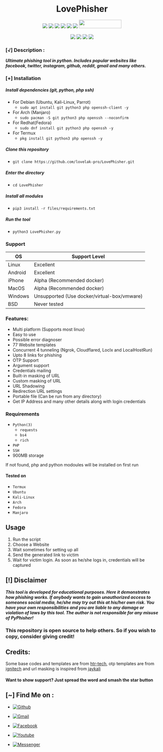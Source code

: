 <h1 align="center">LovePhisher</h1>

<p align="center">
  <img src="https://img.shields.io/badge/Version-2.1-green?style=for-the-badge">
  <img src="https://img.shields.io/github/stars/KasRoudra/pyphisher?style=for-the-badge&color=orange">
  <img src="https://img.shields.io/github/forks/KasRoudra/pyphisher?color=cyan&style=for-the-badge&color=purple">
  <img src="https://img.shields.io/github/watchers/KasRoudra/pyphisher?color=cyan&style=for-the-badge&color=purple">
  <img src="https://img.shields.io/github/issues/KasRoudra/pyphisher?color=red&style=for-the-badge">
  <img src="https://img.shields.io/github/license/KasRoudra/pyphisher?style=for-the-badge&color=blue">
  <img src="https://hits.dwyl.com/KasRoudra/PyPhisher.svg" width="140" height="28">
<br>
<br>
  <img src="https://img.shields.io/badge/Author-KasRoudra-purple?style=flat-square">
  <img src="https://img.shields.io/badge/Open%20Source-Yes-cyan?style=flat-square">
  <img src="https://img.shields.io/badge/Made%20in-Bangladesh-green?colorA=%23ff0000&colorB=%23017e40&style=flat-square">
  <img src="https://img.shields.io/badge/Written%20In-Python-blue?style=flat-square">
</p>

### [√] Description :

**_Ultimate phishing tool in python. Includes popular websites like facebook, twitter, instagram, github, reddit, gmail and many others._**

### [+] Installation

##### Install dependencies (git, python, php ssh)

- For Debian (Ubuntu, Kali-Linux, Parrot)
  - `sudo apt install git python3 php openssh-client -y`
- For Arch (Manjaro)
  - `sudo pacman -S git python3 php openssh --noconfirm`
- For Redhat(Fedora)
  - `sudo dnf install git python3 php openssh -y`
- For Termux
  - `pkg install git python3 php openssh -y`

##### Clone this repository

- `git clone https://github.com/lovelak-pro/LovePhisher.git`

##### Enter the directory

- `cd LovePhisher`

##### Install all modules

- `pip3 install -r files/requirements.txt`

##### Run the tool

- `python3 LovePhisher.py`

### Support

| OS      | Support Level                               |
| ------- | ------------------------------------------- |
| Linux   | Excellent                                   |
| Android | Excellent                                   |
| iPhone  | Alpha (Recommended docker)                  |
| MacOS   | Alpha (Recommended docker)                  |
| Windows | Unsupported (Use docker/virtual-box/vmware) |
| BSD     | Never tested                                |

### Features:

- Multi platform (Supports most linux)
- Easy to use
- Possible error diagnoser
- 77 Website templates
- Concurrent 4 tunneling (Ngrok, Cloudflared, Loclx and LocalHostRun)
- Upto 8 links for phishing
- OTP Support
- Argument support
- Credentials mailing
- Built-in masking of URL
- Custom masking of URL
- URL Shadowing
- Redirection URL settings
- Portable file (Can be run from any directory)
- Get IP Address and many other details along with login credentials

### Requirements

- `Python(3)`
  - `requests`
  - `bs4`
  - `rich`
- `PHP`
- `SSH`
- 900MB storage

If not found, php and python modoules will be installed on first run

#### Tested on

- `Termux`
- `Ubuntu`
- `Kali-Linux`
- `Arch`
- `Fedora`
- `Manjaro`

## Usage

1. Run the script
2. Choose a Website
3. Wait sometimes for setting up all
4. Send the generated link to victim
5. Wait for victim login. As soon as he/she logs in, credentials will be captured

## [!] Disclaimer

**_This tool is developed for educational purposes. Here it demonstrates how phishing works. If anybody wants to gain unauthorized access to someones social media, he/she may try out this at his/her own risk. You have your own responsibilities and you are liable to any damage or violation of laws by this tool. The author is not responsible for any misuse of PyPhisher!_**

### This repository is open source to help others. So if you wish to copy, consider giving credit!

## Credits:

Some base codes and templates are from [htr-tech](https://github.com/htr-tech/zphisher), otp templates are from [ignitech](https://guthub.com/ignitech/AdvPhishing) and url masking is inspired from [jaykali](https://github.com/jaykali/maskphish)

#### Want to show support? Just spread the word and smash the star button

## [~] Find Me on :

- [![Github](https://img.shields.io/badge/Github-Lovelak-Pro-green?style=for-the-badge&logo=github)](https://github.com/lovelak-pro)

- [![Gmail](https://img.shields.io/badge/Gmail-Lovelak-green?style=for-the-badge&logo=gmail)](mailto:lovelak500@gmail.com)

- [![Facebook](https://img.shields.io/badge/Facebook-Meet_Lovelak-green?style=for-the-badge&logo=facebook)](https://facebook.com/xlovelak)

- [![Youtube](https://img.shields.io/badge/Messenger-Lovelak-green?style=for-the-badge&logo=messenger)](https://youtube.com/@lovelak1)

- [![Messenger](https://img.shields.io/badge/Messenger-Lovelak-green?style=for-the-badge&logo=messenger)](https://m.me/xlovelak)
